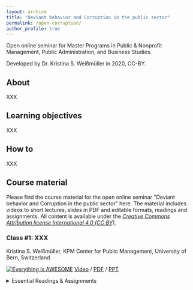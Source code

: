 ```yaml
---
layout: archive
title: "Deviant behavior and Corruption in the public sector"
permalink: /open-corruption/
author_profile: true
---
```


Open online seminar for Master Programs in Public & Nonprofit Management, Public Administration, and Business Studies. 

Developed by Dr. Kristina S. Weißmüller in 2020, CC-BY.



About
--------

XXX

Learning objectives
--------

XXX

How to
--------

XXX

Course material
--------

Please find the course material for the open online seminar "Deviant behavior and Corruption in the public sector" here. The material includes videos to short lectures, slides in PDF and editable formats, readings and assignments. All content is available under the *[Creative Commons Attribution license International 4.0 (CC BY)](https://www.wiwiss.fu-berlin.de/forschung/organized-creativity/index.html)*. 

### Class #1: **XXX**

Kristina S. Weißmüller, KPM Center for Public Management, University of Bern, Switzerland

[![Everything Is AWESOME](http://i.imgur.com/Ot5DWAW.png)](https://youtu.be/StTqXEQ2l-Y?t=35s "Everything Is AWESOME")
[Video](https://youtu.be/StTqXEQ2l-Y?t=35s) / [PDF](https://xxx.com) / [PPT](https://xxx.com) <details><summary>Essential Readings & Assignments</summary>
XXX
XXX
</details>










